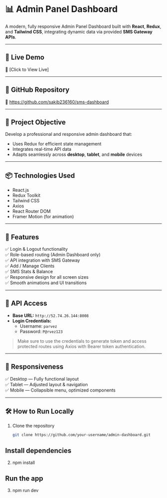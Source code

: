 # 📊 Admin Panel Dashboard

A modern, fully responsive Admin Panel Dashboard built with **React**, **Redux**, and **Tailwind CSS**, integrating dynamic data via provided **SMS Gateway APIs**.

---------------------------------------------------------------------------------

## 🚀 Live Demo

🔗 [Click to View Live]

----------------------------------------------------------------------------------

## 📁 GitHub Repository

🔗 https://github.com/sakib236160/sms-dashboard

-----------------------------------------------------------------------------------

## 🎯 Project Objective

Develop a professional and responsive admin dashboard that:
- Uses Redux for efficient state management
- Integrates real-time API data
- Adapts seamlessly across **desktop**, **tablet**, and **mobile** devices

------------------------------------------------------------------------------------

## 📦 Technologies Used

- React.js
- Redux Toolkit
- Tailwind CSS
- Axios
- React Router DOM
- Framer Motion (for animation)

------------------------------------------------------------------------------------

## 🧩 Features

✅ Login & Logout functionality  
✅ Role-based routing (Admin Dashboard only)  
✅ API integration with SMS Gateway  
✅ Add / Manage Clients  
✅ SMS Stats & Balance  
✅ Responsive design for all screen sizes  
✅ Smooth animations and UI transitions  

------------------------------------------------------------------------------------

## 🔑 API Access

- **Base URL:** `http://52.74.26.144:8008`
- **Login Credentials:**
  - Username: `parvez`
  - Password: `P@rvez123`

> Make sure to use the credentials to generate token and access protected routes using Axios with Bearer token authentication.

-------------------------------------------------------------------------------------

## 📱 Responsiveness

✅ Desktop — Fully functional layout  
✅ Tablet — Adjusted layout & navigation  
✅ Mobile — Collapsible menu, optimized components

--------------------------------------------------------------------------------------

## 🛠️ How to Run Locally

1. Clone the repository  
   ```bash
   git clone https://github.com/your-username/admin-dashboard.git

## Install dependencies
2. npm install

## Run the app
3. npm run dev


